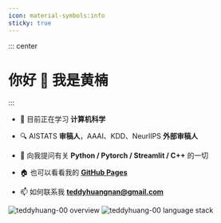 ```yaml
---
icon: material-symbols:info
sticky: true
---
```


::: center

# 你好 👋 我是黄楠

:::

- 🌱 目前正在学习 **计算机科学**

- 🔍 AISTATS **审稿人**，AAAI、KDD、NeurlIPS **外部审稿人**

- 💬 向我提问有关 **Python / Pytorch / Streamlit / C++** 的一切

- 🏠 也可以看看我的 [**GitHub Pages**](https://teddyhuang-00.github.io/)

- 📫 如何联系我 [**teddyhuangnan@gmail.com**](mailto:teddyhuangnan@gmail.com)

<!-- more -->

<p>
    <img
        :src="`https://raw.githubusercontent.com/TeddyHuang-00/github-stats/master/generated/overview.svg#gh-${$isDarkmode? 'dark': 'light'}-mode-only`"
        alt="teddyhuang-00 overview" />
    <img
        :src="`https://raw.githubusercontent.com/TeddyHuang-00/github-stats/master/generated/languages.svg#gh-${$isDarkmode? 'dark': 'light'}-mode-only`"
        alt="teddyhuang-00 language stack" />
</p>
